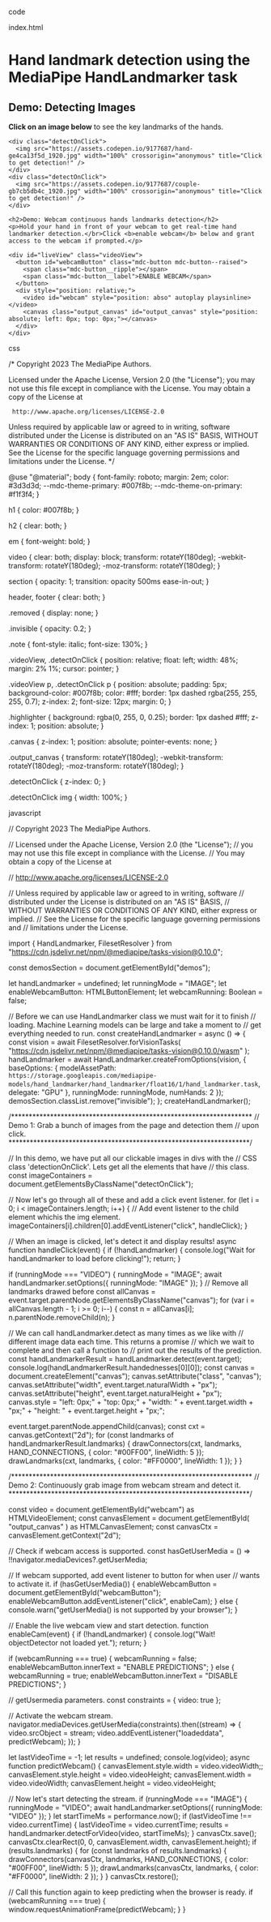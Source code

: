 code

index.html

<!-- Copyright 2023 The MediaPipe Authors.

Licensed under the Apache License, Version 2.0 (the "License");
you may not use this file except in compliance with the License.
You may obtain a copy of the License at

     http://www.apache.org/licenses/LICENSE-2.0

Unless required by applicable law or agreed to in writing, software
distributed under the License is distributed on an "AS IS" BASIS,
WITHOUT WARRANTIES OR CONDITIONS OF ANY KIND, either express or implied.
See the License for the specific language governing permissions and
limitations under the License. -->
<link href="https://unpkg.com/material-components-web@latest/dist/material-components-web.min.css" rel="stylesheet">
<script src="https://unpkg.com/material-components-web@latest/dist/material-components-web.min.js"></script>
<script src="https://cdn.jsdelivr.net/npm/@mediapipe/drawing_utils/drawing_utils.js" crossorigin="anonymous"></script>
<script src="https://cdn.jsdelivr.net/npm/@mediapipe/hands/hands.js" crossorigin="anonymous"></script>

<body>
  <h1>Hand landmark detection using the MediaPipe HandLandmarker task</h1>

  <section id="demos" class="invisible">
    <h2>Demo: Detecting Images</h2>
    <p><b>Click on an image below</b> to see the key landmarks of the hands.</p>

    <div class="detectOnClick">
      <img src="https://assets.codepen.io/9177687/hand-ge4ca13f5d_1920.jpg" width="100%" crossorigin="anonymous" title="Click to get detection!" />
    </div>
    <div class="detectOnClick">
      <img src="https://assets.codepen.io/9177687/couple-gb7cb5db4c_1920.jpg" width="100%" crossorigin="anonymous" title="Click to get detection!" />
    </div>

    <h2>Demo: Webcam continuous hands landmarks detection</h2>
    <p>Hold your hand in front of your webcam to get real-time hand landmarker detection.</br>Click <b>enable webcam</b> below and grant access to the webcam if prompted.</p>

    <div id="liveView" class="videoView">
      <button id="webcamButton" class="mdc-button mdc-button--raised">
        <span class="mdc-button__ripple"></span>
        <span class="mdc-button__label">ENABLE WEBCAM</span>
      </button>
      <div style="position: relative;">
        <video id="webcam" style="position: abso" autoplay playsinline></video>
        <canvas class="output_canvas" id="output_canvas" style="position: absolute; left: 0px; top: 0px;"></canvas>
      </div>
    </div>
  </section>




  css

  /* Copyright 2023 The MediaPipe Authors.

Licensed under the Apache License, Version 2.0 (the "License");
you may not use this file except in compliance with the License.
You may obtain a copy of the License at

     http://www.apache.org/licenses/LICENSE-2.0

Unless required by applicable law or agreed to in writing, software
distributed under the License is distributed on an "AS IS" BASIS,
WITHOUT WARRANTIES OR CONDITIONS OF ANY KIND, either express or implied.
See the License for the specific language governing permissions and
limitations under the License. */

@use "@material";
body {
  font-family: roboto;
  margin: 2em;
  color: #3d3d3d;
  --mdc-theme-primary: #007f8b;
  --mdc-theme-on-primary: #f1f3f4;
}

h1 {
  color: #007f8b;
}

h2 {
  clear: both;
}

em {
  font-weight: bold;
}

video {
  clear: both;
  display: block;
  transform: rotateY(180deg);
  -webkit-transform: rotateY(180deg);
  -moz-transform: rotateY(180deg);
}

section {
  opacity: 1;
  transition: opacity 500ms ease-in-out;
}

header,
footer {
  clear: both;
}

.removed {
  display: none;
}

.invisible {
  opacity: 0.2;
}

.note {
  font-style: italic;
  font-size: 130%;
}

.videoView,
.detectOnClick {
  position: relative;
  float: left;
  width: 48%;
  margin: 2% 1%;
  cursor: pointer;
}

.videoView p,
.detectOnClick p {
  position: absolute;
  padding: 5px;
  background-color: #007f8b;
  color: #fff;
  border: 1px dashed rgba(255, 255, 255, 0.7);
  z-index: 2;
  font-size: 12px;
  margin: 0;
}

.highlighter {
  background: rgba(0, 255, 0, 0.25);
  border: 1px dashed #fff;
  z-index: 1;
  position: absolute;
}

.canvas {
  z-index: 1;
  position: absolute;
  pointer-events: none;
}

.output_canvas {
  transform: rotateY(180deg);
  -webkit-transform: rotateY(180deg);
  -moz-transform: rotateY(180deg);
}

.detectOnClick {
  z-index: 0;
}

.detectOnClick img {
  width: 100%;
}


javascript

// Copyright 2023 The MediaPipe Authors.

// Licensed under the Apache License, Version 2.0 (the "License");
// you may not use this file except in compliance with the License.
// You may obtain a copy of the License at

//      http://www.apache.org/licenses/LICENSE-2.0

// Unless required by applicable law or agreed to in writing, software
// distributed under the License is distributed on an "AS IS" BASIS,
// WITHOUT WARRANTIES OR CONDITIONS OF ANY KIND, either express or implied.
// See the License for the specific language governing permissions and
// limitations under the License.

import {
  HandLandmarker,
  FilesetResolver
} from "https://cdn.jsdelivr.net/npm/@mediapipe/tasks-vision@0.10.0";

const demosSection = document.getElementById("demos");

let handLandmarker = undefined;
let runningMode = "IMAGE";
let enableWebcamButton: HTMLButtonElement;
let webcamRunning: Boolean = false;

// Before we can use HandLandmarker class we must wait for it to finish
// loading. Machine Learning models can be large and take a moment to
// get everything needed to run.
const createHandLandmarker = async () => {
  const vision = await FilesetResolver.forVisionTasks(
    "https://cdn.jsdelivr.net/npm/@mediapipe/tasks-vision@0.10.0/wasm"
  );
  handLandmarker = await HandLandmarker.createFromOptions(vision, {
    baseOptions: {
      modelAssetPath: `https://storage.googleapis.com/mediapipe-models/hand_landmarker/hand_landmarker/float16/1/hand_landmarker.task`,
      delegate: "GPU"
    },
    runningMode: runningMode,
    numHands: 2
  });
  demosSection.classList.remove("invisible");
};
createHandLandmarker();

/********************************************************************
// Demo 1: Grab a bunch of images from the page and detection them
// upon click.
********************************************************************/

// In this demo, we have put all our clickable images in divs with the
// CSS class 'detectionOnClick'. Lets get all the elements that have
// this class.
const imageContainers = document.getElementsByClassName("detectOnClick");

// Now let's go through all of these and add a click event listener.
for (let i = 0; i < imageContainers.length; i++) {
  // Add event listener to the child element whichis the img element.
  imageContainers[i].children[0].addEventListener("click", handleClick);
}

// When an image is clicked, let's detect it and display results!
async function handleClick(event) {
  if (!handLandmarker) {
    console.log("Wait for handLandmarker to load before clicking!");
    return;
  }

  if (runningMode === "VIDEO") {
    runningMode = "IMAGE";
    await handLandmarker.setOptions({ runningMode: "IMAGE" });
  }
  // Remove all landmarks drawed before
  const allCanvas = event.target.parentNode.getElementsByClassName("canvas");
  for (var i = allCanvas.length - 1; i >= 0; i--) {
    const n = allCanvas[i];
    n.parentNode.removeChild(n);
  }

  // We can call handLandmarker.detect as many times as we like with
  // different image data each time. This returns a promise
  // which we wait to complete and then call a function to
  // print out the results of the prediction.
  const handLandmarkerResult = handLandmarker.detect(event.target);
  console.log(handLandmarkerResult.handednesses[0][0]);
  const canvas = document.createElement("canvas");
  canvas.setAttribute("class", "canvas");
  canvas.setAttribute("width", event.target.naturalWidth + "px");
  canvas.setAttribute("height", event.target.naturalHeight + "px");
  canvas.style =
    "left: 0px;" +
    "top: 0px;" +
    "width: " +
    event.target.width +
    "px;" +
    "height: " +
    event.target.height +
    "px;";

  event.target.parentNode.appendChild(canvas);
  const cxt = canvas.getContext("2d");
  for (const landmarks of handLandmarkerResult.landmarks) {
    drawConnectors(cxt, landmarks, HAND_CONNECTIONS, {
      color: "#00FF00",
      lineWidth: 5
    });
    drawLandmarks(cxt, landmarks, { color: "#FF0000", lineWidth: 1 });
  }
}

/********************************************************************
// Demo 2: Continuously grab image from webcam stream and detect it.
********************************************************************/

const video = document.getElementById("webcam") as HTMLVideoElement;
const canvasElement = document.getElementById(
  "output_canvas"
) as HTMLCanvasElement;
const canvasCtx = canvasElement.getContext("2d");

// Check if webcam access is supported.
const hasGetUserMedia = () => !!navigator.mediaDevices?.getUserMedia;

// If webcam supported, add event listener to button for when user
// wants to activate it.
if (hasGetUserMedia()) {
  enableWebcamButton = document.getElementById("webcamButton");
  enableWebcamButton.addEventListener("click", enableCam);
} else {
  console.warn("getUserMedia() is not supported by your browser");
}

// Enable the live webcam view and start detection.
function enableCam(event) {
  if (!handLandmarker) {
    console.log("Wait! objectDetector not loaded yet.");
    return;
  }

  if (webcamRunning === true) {
    webcamRunning = false;
    enableWebcamButton.innerText = "ENABLE PREDICTIONS";
  } else {
    webcamRunning = true;
    enableWebcamButton.innerText = "DISABLE PREDICTIONS";
  }

  // getUsermedia parameters.
  const constraints = {
    video: true
  };

  // Activate the webcam stream.
  navigator.mediaDevices.getUserMedia(constraints).then((stream) => {
    video.srcObject = stream;
    video.addEventListener("loadeddata", predictWebcam);
  });
}

let lastVideoTime = -1;
let results = undefined;
console.log(video);
async function predictWebcam() {
  canvasElement.style.width = video.videoWidth;;
  canvasElement.style.height = video.videoHeight;
  canvasElement.width = video.videoWidth;
  canvasElement.height = video.videoHeight;
  
  // Now let's start detecting the stream.
  if (runningMode === "IMAGE") {
    runningMode = "VIDEO";
    await handLandmarker.setOptions({ runningMode: "VIDEO" });
  }
  let startTimeMs = performance.now();
  if (lastVideoTime !== video.currentTime) {
    lastVideoTime = video.currentTime;
    results = handLandmarker.detectForVideo(video, startTimeMs);
  }
  canvasCtx.save();
  canvasCtx.clearRect(0, 0, canvasElement.width, canvasElement.height);
  if (results.landmarks) {
    for (const landmarks of results.landmarks) {
      drawConnectors(canvasCtx, landmarks, HAND_CONNECTIONS, {
        color: "#00FF00",
        lineWidth: 5
      });
      drawLandmarks(canvasCtx, landmarks, { color: "#FF0000", lineWidth: 2 });
    }
  }
  canvasCtx.restore();

  // Call this function again to keep predicting when the browser is ready.
  if (webcamRunning === true) {
    window.requestAnimationFrame(predictWebcam);
  }
}
